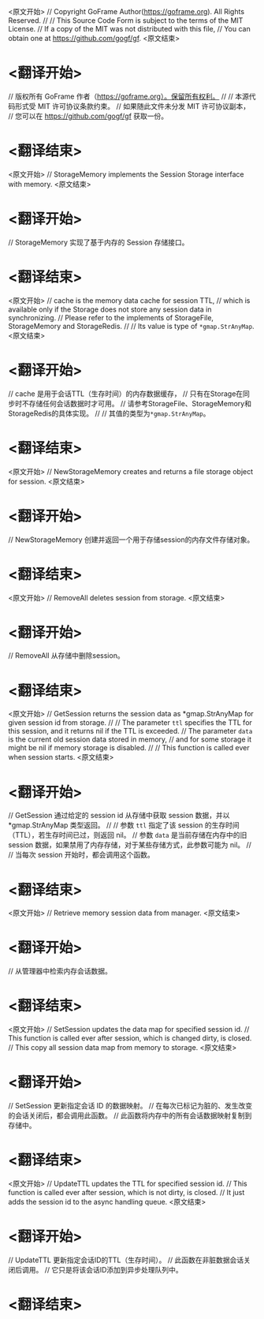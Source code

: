 
<原文开始>
// Copyright GoFrame Author(https://goframe.org). All Rights Reserved.
//
// This Source Code Form is subject to the terms of the MIT License.
// If a copy of the MIT was not distributed with this file,
// You can obtain one at https://github.com/gogf/gf.
<原文结束>

# <翻译开始>
// 版权所有 GoFrame 作者（https://goframe.org）。保留所有权利。
//
// 本源代码形式受 MIT 许可协议条款约束。
// 如果随此文件未分发 MIT 许可协议副本，
// 您可以在 https://github.com/gogf/gf 获取一份。
# <翻译结束>


<原文开始>
// StorageMemory implements the Session Storage interface with memory.
<原文结束>

# <翻译开始>
// StorageMemory 实现了基于内存的 Session 存储接口。
# <翻译结束>


<原文开始>
	// cache is the memory data cache for session TTL,
	// which is available only if the Storage does not store any session data in synchronizing.
	// Please refer to the implements of StorageFile, StorageMemory and StorageRedis.
	//
	// Its value is type of `*gmap.StrAnyMap`.
<原文结束>

# <翻译开始>
// cache 是用于会话TTL（生存时间）的内存数据缓存，
// 只有在Storage在同步时不存储任何会话数据时才可用。
// 请参考StorageFile、StorageMemory和StorageRedis的具体实现。
//
// 其值的类型为`*gmap.StrAnyMap`。
# <翻译结束>


<原文开始>
// NewStorageMemory creates and returns a file storage object for session.
<原文结束>

# <翻译开始>
// NewStorageMemory 创建并返回一个用于存储session的内存文件存储对象。
# <翻译结束>


<原文开始>
// RemoveAll deletes session from storage.
<原文结束>

# <翻译开始>
// RemoveAll 从存储中删除session。
# <翻译结束>


<原文开始>
// GetSession returns the session data as *gmap.StrAnyMap for given session id from storage.
//
// The parameter `ttl` specifies the TTL for this session, and it returns nil if the TTL is exceeded.
// The parameter `data` is the current old session data stored in memory,
// and for some storage it might be nil if memory storage is disabled.
//
// This function is called ever when session starts.
<原文结束>

# <翻译开始>
// GetSession 通过给定的 session id 从存储中获取 session 数据，并以 *gmap.StrAnyMap 类型返回。
//
// 参数 `ttl` 指定了该 session 的生存时间（TTL），若生存时间已过，则返回 nil。
// 参数 `data` 是当前存储在内存中的旧 session 数据，如果禁用了内存存储，对于某些存储方式，此参数可能为 nil。
//
// 当每次 session 开始时，都会调用这个函数。
# <翻译结束>


<原文开始>
// Retrieve memory session data from manager.
<原文结束>

# <翻译开始>
// 从管理器中检索内存会话数据。
# <翻译结束>


<原文开始>
// SetSession updates the data map for specified session id.
// This function is called ever after session, which is changed dirty, is closed.
// This copy all session data map from memory to storage.
<原文结束>

# <翻译开始>
// SetSession 更新指定会话 ID 的数据映射。
// 在每次已标记为脏的、发生改变的会话关闭后，都会调用此函数。
// 此函数将内存中的所有会话数据映射复制到存储中。
# <翻译结束>


<原文开始>
// UpdateTTL updates the TTL for specified session id.
// This function is called ever after session, which is not dirty, is closed.
// It just adds the session id to the async handling queue.
<原文结束>

# <翻译开始>
// UpdateTTL 更新指定会话ID的TTL（生存时间）。
// 此函数在非脏数据会话关闭后调用。
// 它只是将该会话ID添加到异步处理队列中。
# <翻译结束>

